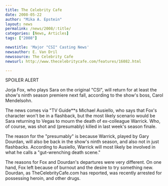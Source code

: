 ```yaml
---
title: The Celebrity Cafe
date: 2008-05-22
author: "Mika A. Epstein"
layout: news
permalink: /news/2008/:title/
categories: [News, Articles]
tags: ["2008"]

newstitle: 'Major "CSI" Casting News'
newsauthor: E. Van Dril  
newssource: The Celebrity Cafe  
newsurl: http://www.thecelebritycafe.com/features/16082.html  

---
```


SPOILER ALERT 

Jorja Fox, who plays Sara on the original "CSI", will return for at least the show's ninth season premiere next fall, according to the show's boss, Carol Mendelsohn. 

The news comes via "TV Guide**s Michael Ausiello, who says that Fox's character won't be in a flashback, but the most likely scenario would be Sara returning to Vegas to mourn the death of ex-colleague Warrick. Who, of course, was shot and (presumably) killed in last week's season finale. 

The reason for the "presumably" is because Warrick, played by Gary Dourdan, will also be back in the show's ninth season, and also not in just flashbacks. According to Ausiello, Warrick will most likely be involved in what he calls a "gut-wrenching death scene." 

The reasons for Fox and Dourdan's departures were very different. On one hand, Fox left because of burnout and the desire to try something new. Dourdan, as TheCelebrityCafe.com has reported, was recently arrested for possessing heroin, and other drugs.  
